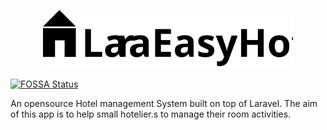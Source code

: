 <p align="center"><a href="https://laravel.com" target="_blank"><img src="https://raw.githubusercontent.com/ajithnow/LaraEasyHotel/main/art/LaraEasyHotel.svg" width="400"></a></p>

[![FOSSA Status](https://app.fossa.com/api/projects/git%2Bgithub.com%2Fajithnow%2FLaraEasyHotel.svg?type=small)](https://app.fossa.com/projects/git%2Bgithub.com%2Fajithnow%2FLaraEasyHotel?ref=badge_small)

An opensource Hotel management System built on top of Laravel. The aim of this app is to help small hotelier.s to manage their room activities. 

